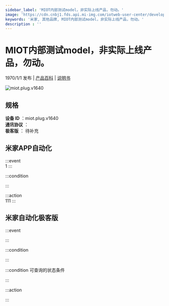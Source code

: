 ```yaml
---
sidebar_label: 'MIOT内部测试model，非实际上线产品，勿动。'
image: 'https://cdn.cnbj1.fds.api.mi-img.com/iotweb-user-center/developer_1679047512444VidpBv4Q.png?GalaxyAccessKeyId=AKVGLQWBOVIRQ3XLEW&Expires=9223372036854775807&Signature=mnQZaRm/t7Cx3LhpUod76oJ7g7A='
keywords: '米家, 其他品牌, MIOT内部测试model，非实际上线产品，勿动。'
description : ''
---
```

# MIOT内部测试model，非实际上线产品，勿动。

1970/1/1 发布 | [产品百科](https://home.mi.com/webapp/content/baike/product/index.html?model=miot.plug.v1640/) | [说明书](https://home.mi.com/views/introduction.html?model=miot.plug.v1640&region=cn)

![miot.plug.v1640](https://cdn.cnbj1.fds.api.mi-img.com/iotweb-user-center/developer_1679047512444VidpBv4Q.png?GalaxyAccessKeyId=AKVGLQWBOVIRQ3XLEW&Expires=9223372036854775807&Signature=mnQZaRm/t7Cx3LhpUod76oJ7g7A=)

## 规格  
> 
**设备 ID** ：miot.plug.v1640  
**通讯协议** ：  
**极客版**  ： 待补充 


## 米家APP自动化  

:::event  
1
:::

:::condition  

:::

:::action   
111
:::

## 米家自动化极客版  

:::event  

:::

:::condition  

:::

:::condition 可查询的状态条件  

:::

:::action  

:::

        
